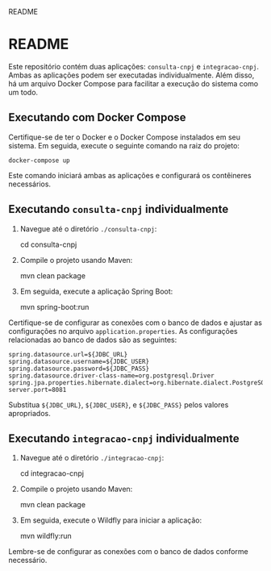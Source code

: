   README

README
======

Este repositório contém duas aplicações: `consulta-cnpj` e `integracao-cnpj`. Ambas as aplicações podem ser executadas individualmente. Além disso, há um arquivo Docker Compose para facilitar a execução do sistema como um todo.

Executando com Docker Compose
-----------------------------

Certifique-se de ter o Docker e o Docker Compose instalados em seu sistema. Em seguida, execute o seguinte comando na raiz do projeto:

    docker-compose up

Este comando iniciará ambas as aplicações e configurará os contêineres necessários.

Executando `consulta-cnpj` individualmente
------------------------------------------

1.  Navegue até o diretório `./consulta-cnpj`:

    cd consulta-cnpj

3.  Compile o projeto usando Maven:

    mvn clean package

5.  Em seguida, execute a aplicação Spring Boot:

    mvn spring-boot:run

Certifique-se de configurar as conexões com o banco de dados e ajustar as configurações no arquivo `application.properties`. As configurações relacionadas ao banco de dados são as seguintes:

    
    spring.datasource.url=${JDBC_URL}
    spring.datasource.username=${JDBC_USER}
    spring.datasource.password=${JDBC_PASS}
    spring.datasource.driver-class-name=org.postgresql.Driver
    spring.jpa.properties.hibernate.dialect=org.hibernate.dialect.PostgreSQLDialect
    server.port=8081
        

Substitua `${JDBC_URL}`, `${JDBC_USER}`, e `${JDBC_PASS}` pelos valores apropriados.

Executando `integracao-cnpj` individualmente
--------------------------------------------

1.  Navegue até o diretório `./integracao-cnpj`:

    cd integracao-cnpj

3.  Compile o projeto usando Maven:

    mvn clean package

5.  Em seguida, execute o Wildfly para iniciar a aplicação:

    mvn wildfly:run

Lembre-se de configurar as conexões com o banco de dados conforme necessário.

